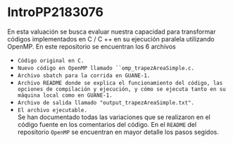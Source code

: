 # IntroPP2183076
En esta valuación se busca evaluar nuestra capacidad para transformar códigos implementados en C / C ++ en su ejecución paralela utilizando OpenMP.
En este repositorio se encuentran los 6 archivos
* ```Código original en C.```
* ```Nuevo código en OpenMP llamado ``omp_trapezAreaSimple.c.```
* ```Archivo sbatch para la corrida en GUANE-1.```
* ```Archivo README donde se explica el funcionamiento del código, las opciones de compilación y ejecución, y cómo se ejecuta tanto en su máquina local como en GUANE-1.```
* ```Archivo de salida llamado "output_trapezAreaSimple.txt".```
* ```El archivo ejecutable.```
<br />Se han documentado todas las variaciones que se realizaron en el código fuente en los comentarios del código.
En el ```README``` del repositorio ```OpenMP``` se encuentran en mayor detalle los pasos segidos.
